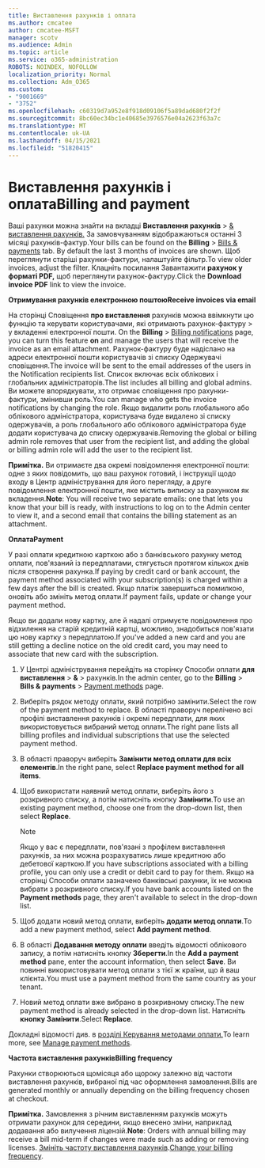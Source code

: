 ```yaml
---
title: Виставлення рахунків і оплата
ms.author: cmcatee
author: cmcatee-MSFT
manager: scotv
ms.audience: Admin
ms.topic: article
ms.service: o365-administration
ROBOTS: NOINDEX, NOFOLLOW
localization_priority: Normal
ms.collection: Adm_O365
ms.custom:
- "9001669"
- "3752"
ms.openlocfilehash: c60319d7a952e8f918d09106f5a89dad680f2f2f
ms.sourcegitcommit: 8bc60ec34bc1e40685e3976576e04a2623f63a7c
ms.translationtype: MT
ms.contentlocale: uk-UA
ms.lasthandoff: 04/15/2021
ms.locfileid: "51820415"
---
```

# <a name="billing-and-payment"></a><span data-ttu-id="0ed1d-102">Виставлення рахунків і оплата</span><span class="sxs-lookup"><span data-stu-id="0ed1d-102">Billing and payment</span></span>

<span data-ttu-id="0ed1d-103">Ваші рахунки можна знайти на вкладці **Виставлення рахунків**  >  [& виставлення рахунків.](https://go.microsoft.com/fwlink/p/?linkid=848039)  За замовчуванням відображаються останні 3 місяці рахунків-фактур.</span><span class="sxs-lookup"><span data-stu-id="0ed1d-103">Your bills can be found on the **Billing** > [Bills & payments](https://go.microsoft.com/fwlink/p/?linkid=848039) tab.  By default the last 3 months of invoices are shown.</span></span>  <span data-ttu-id="0ed1d-104">Щоб переглянути старіші рахунки-фактури, налаштуйте фільтр.</span><span class="sxs-lookup"><span data-stu-id="0ed1d-104">To view older invoices, adjust the filter.</span></span>  <span data-ttu-id="0ed1d-105">Клацніть посилання Завантажити **рахунок у форматі PDF,** щоб переглянути рахунок-фактуру.</span><span class="sxs-lookup"><span data-stu-id="0ed1d-105">Click the **Download invoice PDF** link to view the invoice.</span></span>

<span data-ttu-id="0ed1d-106">**Отримування рахунків електронною поштою**</span><span class="sxs-lookup"><span data-stu-id="0ed1d-106">**Receive invoices via email**</span></span>

<span data-ttu-id="0ed1d-107">На сторінці Сповіщення **про виставлення** рахунків можна ввімкнути цю функцію та керувати користувачами, які отримають рахунок-фактуру  >  [](https://go.microsoft.com/fwlink/p/?linkid=853212) у вкладенні електронної пошти. </span><span class="sxs-lookup"><span data-stu-id="0ed1d-107">On the **Billing** > [Billing notifications](https://go.microsoft.com/fwlink/p/?linkid=853212) page, you can turn this feature **on** and manage the users that will receive the invoice as an email attachment.</span></span> <span data-ttu-id="0ed1d-108">Рахунок-фактуру буде надіслано на адреси електронної пошти користувачів зі списку Одержувачі сповіщення.</span><span class="sxs-lookup"><span data-stu-id="0ed1d-108">The invoice will be sent to the email addresses of the users in the Notification recipients list.</span></span> <span data-ttu-id="0ed1d-109">Список включає всіх облікових і глобальних адміністраторів.</span><span class="sxs-lookup"><span data-stu-id="0ed1d-109">The list includes all billing and global admins.</span></span>  <span data-ttu-id="0ed1d-110">Ви можете впорядкувати, хто отримає сповіщення про рахунки-фактури, змінивши роль.</span><span class="sxs-lookup"><span data-stu-id="0ed1d-110">You can manage who gets the invoice notifications by changing the role.</span></span>  <span data-ttu-id="0ed1d-111">Якщо видалити роль глобального або облікового адміністратора, користувача буде видалено зі списку одержувачів, а роль глобального або облікового адміністратора буде додати користувача до списку одержувачів.</span><span class="sxs-lookup"><span data-stu-id="0ed1d-111">Removing the global or billing admin role removes that user from the recipient list, and adding the global or billing admin role will add the user to the recipient list.</span></span>

<span data-ttu-id="0ed1d-112">**Примітка.** Ви отримаєте два окремі повідомлення електронної пошти: одне з яких повідомить, що ваш рахунок готовий, і інструкції щодо входу в Центр адміністрування для його перегляду, а друге повідомлення електронної пошти, яке містить виписку за рахунком як вкладення.</span><span class="sxs-lookup"><span data-stu-id="0ed1d-112">**Note**: You will receive two separate emails: one that lets you know that your bill is ready, with instructions to log on to the Admin center to view it, and a second email that contains the billing statement as an attachment.</span></span>

<span data-ttu-id="0ed1d-113">**Оплата**</span><span class="sxs-lookup"><span data-stu-id="0ed1d-113">**Payment**</span></span>

<span data-ttu-id="0ed1d-114">У разі оплати кредитною карткою або з банківського рахунку метод оплати, пов'язаний із передплатами, стягується протягом кількох днів після створення рахунка.</span><span class="sxs-lookup"><span data-stu-id="0ed1d-114">If paying by credit card or bank account, the payment method associated with your subscription(s) is charged within a few days after the bill is created.</span></span> <span data-ttu-id="0ed1d-115">Якщо платіж завершиться помилкою, оновіть або змініть метод оплати.</span><span class="sxs-lookup"><span data-stu-id="0ed1d-115">If payment fails, update or change your payment method.</span></span>

<span data-ttu-id="0ed1d-116">Якщо ви додали нову картку, але й надалі отримуєте повідомлення про відхилення на старій кредитній картці, можливо, знадобиться пов'язати цю нову картку з передплатою.</span><span class="sxs-lookup"><span data-stu-id="0ed1d-116">If you've added a new card and you are still getting a decline notice on the old credit card, you may need to associate that new card with the subscription.</span></span>

1. <span data-ttu-id="0ed1d-117">У Центрі адміністрування перейдіть на сторінку Способи оплати **для виставлення**  >  **&**  >  [](https://go.microsoft.com/fwlink/p/?linkid=2018806) рахунків.</span><span class="sxs-lookup"><span data-stu-id="0ed1d-117">In the admin center, go to the **Billing** > **Bills & payments** > [Payment methods](https://go.microsoft.com/fwlink/p/?linkid=2018806) page.</span></span>

2. <span data-ttu-id="0ed1d-118">Виберіть рядок методу оплати, який потрібно замінити.</span><span class="sxs-lookup"><span data-stu-id="0ed1d-118">Select the row of the payment method to replace.</span></span> <span data-ttu-id="0ed1d-119">В області праворуч перелічено всі профілі виставлення рахунків і окремі передплати, для яких використовується вибраний метод оплати.</span><span class="sxs-lookup"><span data-stu-id="0ed1d-119">The right pane lists all billing profiles and individual subscriptions that use the selected payment method.</span></span>

3. <span data-ttu-id="0ed1d-120">В області праворуч виберіть **Замінити метод оплати для всіх елементів**.</span><span class="sxs-lookup"><span data-stu-id="0ed1d-120">In the right pane, select **Replace payment method for all items**.</span></span>

4. <span data-ttu-id="0ed1d-121">Щоб використати наявний метод оплати, виберіть його з розкривного списку, а потім натисніть кнопку **Замінити**.</span><span class="sxs-lookup"><span data-stu-id="0ed1d-121">To use an existing payment method, choose one from the drop-down list, then select **Replace**.</span></span>

    > [!NOTE]
    > <span data-ttu-id="0ed1d-122">Якщо у вас є передплати, пов'язані з профілем виставлення рахунків, за них можна розрахуватись лише кредитною або дебетової карткою.</span><span class="sxs-lookup"><span data-stu-id="0ed1d-122">If you have subscriptions associated with a billing profile, you can only use a credit or debit card to pay for them.</span></span> <span data-ttu-id="0ed1d-123">Якщо на сторінці Способи  оплати зазначено банківські рахунки, їх не можна вибрати з розкривного списку.</span><span class="sxs-lookup"><span data-stu-id="0ed1d-123">If you have bank accounts listed on the **Payment methods** page, they aren't available to select in the drop-down list.</span></span>

5. <span data-ttu-id="0ed1d-124">Щоб додати новий метод оплати, виберіть **додати метод оплати**.</span><span class="sxs-lookup"><span data-stu-id="0ed1d-124">To add a new payment method, select **Add payment method**.</span></span>

6. <span data-ttu-id="0ed1d-125">В області **Додавання методу оплати** введіть відомості облікового запису, а потім натисніть кнопку **Зберегти**.</span><span class="sxs-lookup"><span data-stu-id="0ed1d-125">In the **Add a payment method** pane, enter the account information, then select **Save**.</span></span> <span data-ttu-id="0ed1d-126">Ви повинні використовувати метод оплати з тієї ж країни, що й ваш клієнта.</span><span class="sxs-lookup"><span data-stu-id="0ed1d-126">You must use a payment method from the same country as your tenant.</span></span>

7. <span data-ttu-id="0ed1d-127">Новий метод оплати вже вибрано в розкривному списку.</span><span class="sxs-lookup"><span data-stu-id="0ed1d-127">The new payment method is already selected in the drop-down list.</span></span> <span data-ttu-id="0ed1d-128">Натисніть **кнопку Замінити**.</span><span class="sxs-lookup"><span data-stu-id="0ed1d-128">Select **Replace**.</span></span>

<span data-ttu-id="0ed1d-129">Докладні відомості див. в [розділі Керування методами оплати.](https://docs.microsoft.com/microsoft-365/commerce/billing-and-payments/manage-payment-methods)</span><span class="sxs-lookup"><span data-stu-id="0ed1d-129">To learn more, see [Manage payment methods](https://docs.microsoft.com/microsoft-365/commerce/billing-and-payments/manage-payment-methods).</span></span>

<span data-ttu-id="0ed1d-130">**Частота виставлення рахунків**</span><span class="sxs-lookup"><span data-stu-id="0ed1d-130">**Billing frequency**</span></span>

<span data-ttu-id="0ed1d-131">Рахунки створюються щомісяця або щороку залежно від частоти виставлення рахунків, вибраної під час оформлення замовлення.</span><span class="sxs-lookup"><span data-stu-id="0ed1d-131">Bills are generated monthly or annually depending on the billing frequency chosen at checkout.</span></span>  

<span data-ttu-id="0ed1d-132">**Примітка.** Замовлення з річним виставленням рахунків можуть отримати рахунок для середини, якщо внесено зміни, наприклад додавання або вилучення ліцензій.</span><span class="sxs-lookup"><span data-stu-id="0ed1d-132">**Note**: Orders with annual billing may receive a bill mid-term if changes were made such as adding or removing licenses.</span></span> <span data-ttu-id="0ed1d-133">[Змініть частоту виставлення рахунків](https://docs.microsoft.com/microsoft-365/commerce/billing-and-payments/change-payment-frequency).</span><span class="sxs-lookup"><span data-stu-id="0ed1d-133">[Change your billing frequency](https://docs.microsoft.com/microsoft-365/commerce/billing-and-payments/change-payment-frequency).</span></span>
